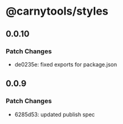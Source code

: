 # @carnytools/styles

## 0.0.10

### Patch Changes

- de0235e: fixed exports for package.json

## 0.0.9

### Patch Changes

- 6285d53: updated publish spec
